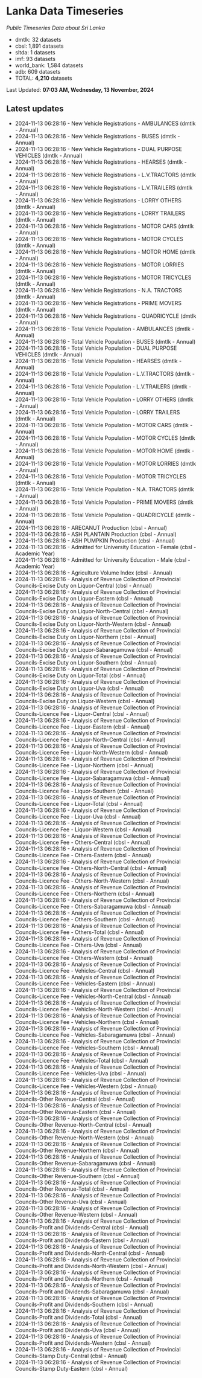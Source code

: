 # Lanka Data Timeseries
*Public Timeseries Data about Sri Lanka*

* dmtlk: 32 datasets
* cbsl: 1,891 datasets
* sltda: 1 datasets
* imf: 93 datasets
* world_bank: 1,584 datasets
* adb: 609 datasets
* TOTAL: **4,210** datasets

Last Updated: **07:03 AM, Wednesday, 13 November, 2024**

## Latest updates

* 2024-11-13 06:28:16 - New Vehicle Registrations - AMBULANCES (dmtlk - Annual)
* 2024-11-13 06:28:16 - New Vehicle Registrations - BUSES (dmtlk - Annual)
* 2024-11-13 06:28:16 - New Vehicle Registrations - DUAL PURPOSE VEHICLES (dmtlk - Annual)
* 2024-11-13 06:28:16 - New Vehicle Registrations - HEARSES (dmtlk - Annual)
* 2024-11-13 06:28:16 - New Vehicle Registrations - L.V.TRACTORS (dmtlk - Annual)
* 2024-11-13 06:28:16 - New Vehicle Registrations - L.V.TRAILERS (dmtlk - Annual)
* 2024-11-13 06:28:16 - New Vehicle Registrations - LORRY OTHERS (dmtlk - Annual)
* 2024-11-13 06:28:16 - New Vehicle Registrations - LORRY TRAILERS (dmtlk - Annual)
* 2024-11-13 06:28:16 - New Vehicle Registrations - MOTOR CARS (dmtlk - Annual)
* 2024-11-13 06:28:16 - New Vehicle Registrations - MOTOR CYCLES (dmtlk - Annual)
* 2024-11-13 06:28:16 - New Vehicle Registrations - MOTOR HOME (dmtlk - Annual)
* 2024-11-13 06:28:16 - New Vehicle Registrations - MOTOR LORRIES (dmtlk - Annual)
* 2024-11-13 06:28:16 - New Vehicle Registrations - MOTOR TRICYCLES (dmtlk - Annual)
* 2024-11-13 06:28:16 - New Vehicle Registrations - N.A. TRACTORS (dmtlk - Annual)
* 2024-11-13 06:28:16 - New Vehicle Registrations - PRIME MOVERS (dmtlk - Annual)
* 2024-11-13 06:28:16 - New Vehicle Registrations - QUADRICYCLE (dmtlk - Annual)
* 2024-11-13 06:28:16 - Total Vehicle Population - AMBULANCES (dmtlk - Annual)
* 2024-11-13 06:28:16 - Total Vehicle Population - BUSES (dmtlk - Annual)
* 2024-11-13 06:28:16 - Total Vehicle Population - DUAL PURPOSE VEHICLES (dmtlk - Annual)
* 2024-11-13 06:28:16 - Total Vehicle Population - HEARSES (dmtlk - Annual)
* 2024-11-13 06:28:16 - Total Vehicle Population - L.V.TRACTORS (dmtlk - Annual)
* 2024-11-13 06:28:16 - Total Vehicle Population - L.V.TRAILERS (dmtlk - Annual)
* 2024-11-13 06:28:16 - Total Vehicle Population - LORRY OTHERS (dmtlk - Annual)
* 2024-11-13 06:28:16 - Total Vehicle Population - LORRY TRAILERS (dmtlk - Annual)
* 2024-11-13 06:28:16 - Total Vehicle Population - MOTOR CARS (dmtlk - Annual)
* 2024-11-13 06:28:16 - Total Vehicle Population - MOTOR CYCLES (dmtlk - Annual)
* 2024-11-13 06:28:16 - Total Vehicle Population - MOTOR HOME (dmtlk - Annual)
* 2024-11-13 06:28:16 - Total Vehicle Population - MOTOR LORRIES (dmtlk - Annual)
* 2024-11-13 06:28:16 - Total Vehicle Population - MOTOR TRICYCLES (dmtlk - Annual)
* 2024-11-13 06:28:16 - Total Vehicle Population - N.A. TRACTORS (dmtlk - Annual)
* 2024-11-13 06:28:16 - Total Vehicle Population - PRIME MOVERS (dmtlk - Annual)
* 2024-11-13 06:28:16 - Total Vehicle Population - QUADRICYCLE (dmtlk - Annual)
* 2024-11-13 06:28:16 - ARECANUT Production (cbsl - Annual)
* 2024-11-13 06:28:16 - ASH PLANTAIN Production (cbsl - Annual)
* 2024-11-13 06:28:16 - ASH PUMPKIN Production (cbsl - Annual)
* 2024-11-13 06:28:16 - Admitted for University Education - Female (cbsl - Academic Year)
* 2024-11-13 06:28:16 - Admitted for University Education - Male (cbsl - Academic Year)
* 2024-11-13 06:28:16 - Agriculture Volume Index (cbsl - Annual)
* 2024-11-13 06:28:16 - Analysis of Revenue Collection of Provincial Councils-Excise Duty on Liquor-Central (cbsl - Annual)
* 2024-11-13 06:28:16 - Analysis of Revenue Collection of Provincial Councils-Excise Duty on Liquor-Eastern (cbsl - Annual)
* 2024-11-13 06:28:16 - Analysis of Revenue Collection of Provincial Councils-Excise Duty on Liquor-North-Central (cbsl - Annual)
* 2024-11-13 06:28:16 - Analysis of Revenue Collection of Provincial Councils-Excise Duty on Liquor-North-Western (cbsl - Annual)
* 2024-11-13 06:28:16 - Analysis of Revenue Collection of Provincial Councils-Excise Duty on Liquor-Northern (cbsl - Annual)
* 2024-11-13 06:28:16 - Analysis of Revenue Collection of Provincial Councils-Excise Duty on Liquor-Sabaragamuwa (cbsl - Annual)
* 2024-11-13 06:28:16 - Analysis of Revenue Collection of Provincial Councils-Excise Duty on Liquor-Southern (cbsl - Annual)
* 2024-11-13 06:28:16 - Analysis of Revenue Collection of Provincial Councils-Excise Duty on Liquor-Total (cbsl - Annual)
* 2024-11-13 06:28:16 - Analysis of Revenue Collection of Provincial Councils-Excise Duty on Liquor-Uva (cbsl - Annual)
* 2024-11-13 06:28:16 - Analysis of Revenue Collection of Provincial Councils-Excise Duty on Liquor-Western (cbsl - Annual)
* 2024-11-13 06:28:16 - Analysis of Revenue Collection of Provincial Councils-Licence Fee - Liquor-Central (cbsl - Annual)
* 2024-11-13 06:28:16 - Analysis of Revenue Collection of Provincial Councils-Licence Fee - Liquor-Eastern (cbsl - Annual)
* 2024-11-13 06:28:16 - Analysis of Revenue Collection of Provincial Councils-Licence Fee - Liquor-North-Central (cbsl - Annual)
* 2024-11-13 06:28:16 - Analysis of Revenue Collection of Provincial Councils-Licence Fee - Liquor-North-Western (cbsl - Annual)
* 2024-11-13 06:28:16 - Analysis of Revenue Collection of Provincial Councils-Licence Fee - Liquor-Northern (cbsl - Annual)
* 2024-11-13 06:28:16 - Analysis of Revenue Collection of Provincial Councils-Licence Fee - Liquor-Sabaragamuwa (cbsl - Annual)
* 2024-11-13 06:28:16 - Analysis of Revenue Collection of Provincial Councils-Licence Fee - Liquor-Southern (cbsl - Annual)
* 2024-11-13 06:28:16 - Analysis of Revenue Collection of Provincial Councils-Licence Fee - Liquor-Total (cbsl - Annual)
* 2024-11-13 06:28:16 - Analysis of Revenue Collection of Provincial Councils-Licence Fee - Liquor-Uva (cbsl - Annual)
* 2024-11-13 06:28:16 - Analysis of Revenue Collection of Provincial Councils-Licence Fee - Liquor-Western (cbsl - Annual)
* 2024-11-13 06:28:16 - Analysis of Revenue Collection of Provincial Councils-Licence Fee - Others-Central (cbsl - Annual)
* 2024-11-13 06:28:16 - Analysis of Revenue Collection of Provincial Councils-Licence Fee - Others-Eastern (cbsl - Annual)
* 2024-11-13 06:28:16 - Analysis of Revenue Collection of Provincial Councils-Licence Fee - Others-North-Central (cbsl - Annual)
* 2024-11-13 06:28:16 - Analysis of Revenue Collection of Provincial Councils-Licence Fee - Others-North-Western (cbsl - Annual)
* 2024-11-13 06:28:16 - Analysis of Revenue Collection of Provincial Councils-Licence Fee - Others-Northern (cbsl - Annual)
* 2024-11-13 06:28:16 - Analysis of Revenue Collection of Provincial Councils-Licence Fee - Others-Sabaragamuwa (cbsl - Annual)
* 2024-11-13 06:28:16 - Analysis of Revenue Collection of Provincial Councils-Licence Fee - Others-Southern (cbsl - Annual)
* 2024-11-13 06:28:16 - Analysis of Revenue Collection of Provincial Councils-Licence Fee - Others-Total (cbsl - Annual)
* 2024-11-13 06:28:16 - Analysis of Revenue Collection of Provincial Councils-Licence Fee - Others-Uva (cbsl - Annual)
* 2024-11-13 06:28:16 - Analysis of Revenue Collection of Provincial Councils-Licence Fee - Others-Western (cbsl - Annual)
* 2024-11-13 06:28:16 - Analysis of Revenue Collection of Provincial Councils-Licence Fee - Vehicles-Central (cbsl - Annual)
* 2024-11-13 06:28:16 - Analysis of Revenue Collection of Provincial Councils-Licence Fee - Vehicles-Eastern (cbsl - Annual)
* 2024-11-13 06:28:16 - Analysis of Revenue Collection of Provincial Councils-Licence Fee - Vehicles-North-Central (cbsl - Annual)
* 2024-11-13 06:28:16 - Analysis of Revenue Collection of Provincial Councils-Licence Fee - Vehicles-North-Western (cbsl - Annual)
* 2024-11-13 06:28:16 - Analysis of Revenue Collection of Provincial Councils-Licence Fee - Vehicles-Northern (cbsl - Annual)
* 2024-11-13 06:28:16 - Analysis of Revenue Collection of Provincial Councils-Licence Fee - Vehicles-Sabaragamuwa (cbsl - Annual)
* 2024-11-13 06:28:16 - Analysis of Revenue Collection of Provincial Councils-Licence Fee - Vehicles-Southern (cbsl - Annual)
* 2024-11-13 06:28:16 - Analysis of Revenue Collection of Provincial Councils-Licence Fee - Vehicles-Total (cbsl - Annual)
* 2024-11-13 06:28:16 - Analysis of Revenue Collection of Provincial Councils-Licence Fee - Vehicles-Uva (cbsl - Annual)
* 2024-11-13 06:28:16 - Analysis of Revenue Collection of Provincial Councils-Licence Fee - Vehicles-Western (cbsl - Annual)
* 2024-11-13 06:28:16 - Analysis of Revenue Collection of Provincial Councils-Other Revenue-Central (cbsl - Annual)
* 2024-11-13 06:28:16 - Analysis of Revenue Collection of Provincial Councils-Other Revenue-Eastern (cbsl - Annual)
* 2024-11-13 06:28:16 - Analysis of Revenue Collection of Provincial Councils-Other Revenue-North-Central (cbsl - Annual)
* 2024-11-13 06:28:16 - Analysis of Revenue Collection of Provincial Councils-Other Revenue-North-Western (cbsl - Annual)
* 2024-11-13 06:28:16 - Analysis of Revenue Collection of Provincial Councils-Other Revenue-Northern (cbsl - Annual)
* 2024-11-13 06:28:16 - Analysis of Revenue Collection of Provincial Councils-Other Revenue-Sabaragamuwa (cbsl - Annual)
* 2024-11-13 06:28:16 - Analysis of Revenue Collection of Provincial Councils-Other Revenue-Southern (cbsl - Annual)
* 2024-11-13 06:28:16 - Analysis of Revenue Collection of Provincial Councils-Other Revenue-Total (cbsl - Annual)
* 2024-11-13 06:28:16 - Analysis of Revenue Collection of Provincial Councils-Other Revenue-Uva (cbsl - Annual)
* 2024-11-13 06:28:16 - Analysis of Revenue Collection of Provincial Councils-Other Revenue-Western (cbsl - Annual)
* 2024-11-13 06:28:16 - Analysis of Revenue Collection of Provincial Councils-Profit and Dividends-Central (cbsl - Annual)
* 2024-11-13 06:28:16 - Analysis of Revenue Collection of Provincial Councils-Profit and Dividends-Eastern (cbsl - Annual)
* 2024-11-13 06:28:16 - Analysis of Revenue Collection of Provincial Councils-Profit and Dividends-North-Central (cbsl - Annual)
* 2024-11-13 06:28:16 - Analysis of Revenue Collection of Provincial Councils-Profit and Dividends-North-Western (cbsl - Annual)
* 2024-11-13 06:28:16 - Analysis of Revenue Collection of Provincial Councils-Profit and Dividends-Northern (cbsl - Annual)
* 2024-11-13 06:28:16 - Analysis of Revenue Collection of Provincial Councils-Profit and Dividends-Sabaragamuwa (cbsl - Annual)
* 2024-11-13 06:28:16 - Analysis of Revenue Collection of Provincial Councils-Profit and Dividends-Southern (cbsl - Annual)
* 2024-11-13 06:28:16 - Analysis of Revenue Collection of Provincial Councils-Profit and Dividends-Total (cbsl - Annual)
* 2024-11-13 06:28:16 - Analysis of Revenue Collection of Provincial Councils-Profit and Dividends-Uva (cbsl - Annual)
* 2024-11-13 06:28:16 - Analysis of Revenue Collection of Provincial Councils-Profit and Dividends-Western (cbsl - Annual)
* 2024-11-13 06:28:16 - Analysis of Revenue Collection of Provincial Councils-Stamp Duty-Central (cbsl - Annual)
* 2024-11-13 06:28:16 - Analysis of Revenue Collection of Provincial Councils-Stamp Duty-Eastern (cbsl - Annual)